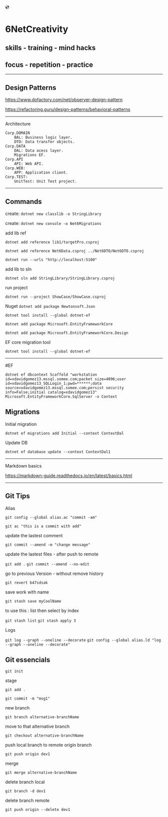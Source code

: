 :cd:
# 6NetCreativity 

## skills - training - mind hacks

## focus - repetition - practice


***

## Design Patterns

https://www.dofactory.com/net/observer-design-pattern

https://refactoring.guru/design-patterns/behavioral-patterns


***

Architecture

    Corp.DOMAIN
        BAL: Business logic layer.
        DTO: Data transfer objects.
    Corp.DATA
        DAL: Data acess layer.
        Migrations EF.
    Corp.API
        API: Web API.
    Corp.WEB:
        APP: Application client.
    Corp.TEST:
        UnitTest: Unit Test project.


***

## Commands

create: `dotnet new classlib -o StringLibrary`

create: `dotnet new console -o Net6Migrations`

add lib ref

`dotnet add reference lib1/targetPro.csproj`

`dotnet add reference Net6Data.csproj ../Net6DTO/Net6DTO.csproj`

<ItemGroup>
  <ProjectReference Include="originPro.csproj" />
  <ProjectReference Include="..\lib2\lib2.csproj" />
  <ProjectReference Include="..\lib1\lib1.csproj" />
</ItemGroup>

`dotnet run --urls "http://localhost:5100"`


add lib to sln

`dotnet sln add StringLibrary/StringLibrary.csproj`


run project 

`dotnet run --project ShowCase/ShowCase.csproj`

Nuget
`dotnet add package Newtonsoft.Json`

`dotnet tool install --global dotnet-ef`

`dotnet add package Microsoft.EntityFrameworkCore`

`dotnet add package Microsoft.EntityFrameworkCore.Design`

EF core migration tool

`dotnet tool install --global dotnet-ef`

***

#EF

`dotnet ef dbcontext Scaffold "workstation id=xdavidgomez13.mssql.somee.com;packet size=4096;user id=xdavidgomez13_SQLLogin_1;pwd=******;data source=xdavidgomez13.mssql.somee.com;persist security info=False;initial catalog=xdavidgomez13" Microsoft.EntityFrameworkCore.SqlServer -o Context`

## Migrations

Initial migration

`dotnet ef migrations add Initial --context ContextDal`

Update DB

`dotnet ef database update --context ContextDal1`

***

Markdown basics

https://markdown-guide.readthedocs.io/en/latest/basics.html

***

## Git Tips

Alias

`git config --global alias.ac "commit -am"`

`git ac "this is a commit with add"`

update the lastest comment

`git commit --amend -m "change message"`

update the lastest files - after push to remote

`git add .`
`git commit --amend --no-edit`

go to previous Version - without remove history

`git revert b47sdsak`

save work with name

`git stash save myCoolName`

to use this : list then select by index

`git stash list`
`git stash apply 3`

Logs

`git log --graph --oneline --decorate`
`git config --global alias.ld "log --graph --oneline --decorate"`

## Git essencials

`git init`

stage

`git add .`

`git commit -m "msg1"`

new branch

`git branch alternative-branchName`

move to that alternative branch

`git checkout alternative-branchName`

push local branch to remote origin branch

`git push origin dev1`

merge

`git merge alternative-branchName`

delete branch local

`git branch -d dev1`

delete branch remote

`git push origin --delete dev1`




